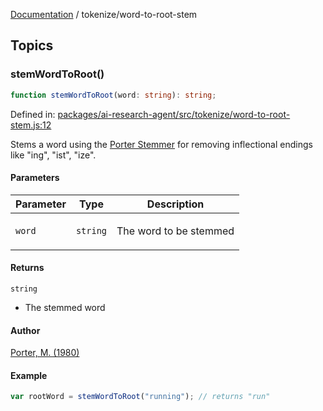 [Documentation](../modules.md) / tokenize/word-to-root-stem

## Topics

### stemWordToRoot()

```ts
function stemWordToRoot(word: string): string;
```

Defined in: [packages/ai-research-agent/src/tokenize/word-to-root-stem.js:12](https://github.com/vtempest/ai-research-agent/tree/master/packages/ai-research-agent/src/tokenize/word-to-root-stem.js#L12)

Stems a word using the <a
href="https://snowballstem.org/algorithms/porter/stemmer.html">Porter
 Stemmer</a> for removing  inflectional endings like "ing", "ist", "ize".

#### Parameters

<table>
<thead>
<tr>
<th>Parameter</th>
<th>Type</th>
<th>Description</th>
</tr>
</thead>
<tbody>
<tr>
<td>

`word`

</td>
<td>

`string`

</td>
<td>

The word to be stemmed

</td>
</tr>
</tbody>
</table>

#### Returns

`string`

- The stemmed word

#### Author

[Porter, M. (1980)](https://tartarus.org/martin/PorterStemmer/)

#### Example

```ts
var rootWord = stemWordToRoot("running"); // returns "run"
```
